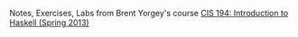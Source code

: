 Notes, Exercises, Labs from Brent Yorgey's course
<a href="http://www.seas.upenn.edu/~cis194/spring13/">CIS 194: Introduction
to Haskell (Spring 2013)</a> 